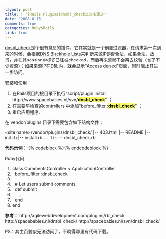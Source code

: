 ```yaml
---
layout: post
title: ! '[Rails Plugins]dnsbl_check过滤来源IP'
date: '2008-8-15'
comments: true
categories: Ruby&Rails
link: true
---
```

<a href="http://spacebabies.nl/dnsbl_check/">dnsbl_check</a>是个很有意思的插件，它其实就是一个前置过滤器，在请求第一次到来的时候，会根据<a href="http://en.wikipedia.org/wiki/DNSBL">DNS Blackhole Lists</a>来判断来源IP是否合法，如果合法，放行，并在其session中标识已经被checked，而后再来源就不会再去校验（省了不少资源）；如果来源IP在DBL内，就会显示“Access denied”页面，同时阻止其进一步访问。

安装和使用：
<ol>
	<li>在Rails项目的根目录下执行"script/plugin install http://www.spacebabies.nl/svn/<strong style="color: black; background-color: #ffff66;">dnsbl_check</strong>" ；</li>
	<li>在需要早检查的controllers 中添加"before_filter :<strong style="color: black; background-color: #ffff66;">dnsbl_check</strong>" ；</li>
	<li>重启应用程序.</li>
</ol>
在 vendor/plugins 目录下需要包含如下结构文件：

&lt;site name&gt;/vendor/plugins/dnsbl_check/
|-- 403.html
|-- README
|-- init.rb
|-- install.rb
`-- lib
`-- dnsbl_check.rb

<strong>代码示例：</strong>
{% codeblock %}{% endcodeblock %}
<div class="codeText">
<div class="codeHead">Ruby代码</div>
<ol class="dp-rb" start="1">
	<li class="alt"><span><span class="keyword">class</span><span> CommentsController &lt; ApplicationController  </span></span></li>
	<li><span>  before_filter <span class="symbol">:dnsbl_check</span><span>  </span></span></li>
	<li class="alt"><span>  </span></li>
	<li><span>  <span class="comment"># Let users submit comments.</span><span>  </span></span></li>
	<li class="alt"><span>  <span class="keyword">def</span><span> submit  </span></span></li>
	<li><span>    ...  </span></li>
	<li class="alt"><span>  <span class="keyword">end</span><span>  </span></span></li>
	<li><span><span class="keyword">end</span><span>  </span></span></li>
</ol>
</div>
<strong>参考：</strong>
http://agilewebdevelopment.com/plugins/rbl_check
http://spacebabies.nl/dnsbl_check/
http://spacebabies.nl/svn/dnsbl_check/

PS：其主页貌似无法访问了，不晓得哪里有代码下载。
